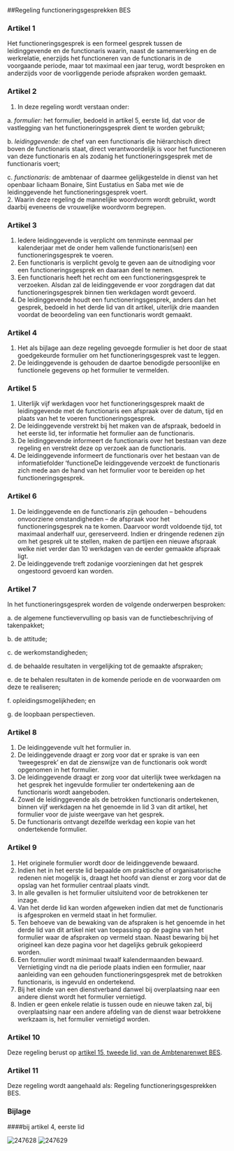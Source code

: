 <meta http-equiv='Content-Type' content='text/html; charset=utf-8' />

##Regeling functioneringsgesprekken BES

### Artikel  1  

Het functioneringsgesprek is een formeel gesprek tussen de leidinggevende en de functionaris waarin, naast de samenwerking en de werkrelatie, enerzijds het functioneren van de functionaris in de voorgaande periode, maar tot maximaal een jaar terug, wordt besproken en anderzijds voor de voorliggende periode afspraken worden gemaakt.  

### Artikel  2  

1.  In deze regeling wordt verstaan onder: 

a. *formulier:* het formulier, bedoeld in artikel 5, eerste lid, dat voor de vastlegging van het functioneringsgesprek dient te worden gebruikt;  

b. *leidinggevende:* de chef van een functionaris die hiërarchisch direct boven de functionaris staat, direct verantwoordelijk is voor het functioneren van deze functionaris en als zodanig het functioneringsgesprek met de functionaris voert;  

c. *functionaris:* de ambtenaar of daarmee gelijkgestelde in dienst van het openbaar lichaam Bonaire, Sint Eustatius en Saba met wie de leidinggevende het functioneringsgesprek voert.     
2.  Waarin deze regeling de mannelijke woordvorm wordt gebruikt, wordt daarbij eveneens de vrouwelijke woordvorm begrepen.   

### Artikel  3  

1.  Iedere leidinggevende is verplicht om tenminste eenmaal per kalenderjaar met de onder hem vallende functionaris(sen) een functioneringsgesprek te voeren.   
2.  Een functionaris is verplicht gevolg te geven aan de uitnodiging voor een functioneringsgesprek en daaraan deel te nemen.   
3.  Een functionaris heeft het recht om een functioneringsgesprek te verzoeken. Alsdan zal de leidinggevende er voor zorgdragen dat dat functioneringsgesprek binnen tien werkdagen wordt gevoerd.   
4.  De leidinggevende houdt een functioneringsgesprek, anders dan het gesprek, bedoeld in het derde lid van dit artikel, uiterlijk drie maanden voordat de beoordeling van een functionaris wordt gemaakt.   

### Artikel  4  

1.  Het als bijlage aan deze regeling gevoegde formulier is het door de staat goedgekeurde formulier om het functioneringsgesprek vast te leggen.   
2.  De leidinggevende is gehouden de daartoe benodigde persoonlijke en functionele gegevens op het formulier te vermelden.   

### Artikel  5  

1.  Uiterlijk vijf werkdagen voor het functioneringsgesprek maakt de leidinggevende met de functionaris een afspraak over de datum, tijd en plaats van het te voeren functioneringsgesprek.   
2.  De leidinggevende verstrekt bij het maken van de afspraak, bedoeld in het eerste lid, ter informatie het formulier aan de functionaris.   
3.  De leidinggevende informeert de functionaris over het bestaan van deze regeling en verstrekt deze op verzoek aan de functionaris.   
4.  De leidinggevende informeert de functionaris over het bestaan van de informatiefolder ‘functioneDe leidinggevende verzoekt de functionaris zich mede aan de hand van het formulier voor te bereiden op het functioneringsgesprek.   

### Artikel  6  

1.  De leidinggevende en de functionaris zijn gehouden – behoudens onvoorziene omstandigheden – de afspraak voor het functioneringsgesprek na te komen. Daarvoor wordt voldoende tijd, tot maximaal anderhalf uur, gereserveerd. Indien er dringende redenen zijn om het gesprek uit te stellen, maken de partijen een nieuwe afspraak welke niet verder dan 10 werkdagen van de eerder gemaakte afspraak ligt.   
2.  De leidinggevende treft zodanige voorzieningen dat het gesprek ongestoord gevoerd kan worden.   

### Artikel  7  

In het functioneringsgesprek worden de volgende onderwerpen besproken: 

a. de algemene functievervulling op basis van de functiebeschrijving of takenpakket;  

b. de attitude;  

c. de werkomstandigheden;  

d. de behaalde resultaten in vergelijking tot de gemaakte afspraken;  

e. de te behalen resultaten in de komende periode en de voorwaarden om deze te realiseren;  

f. opleidingsmogelijkheden; en  

g. de loopbaan perspectieven.    

### Artikel  8  

1.  De leidinggevende vult het formulier in.   
2.  De leidinggevende draagt er zorg voor dat er sprake is van een ‘tweegesprek’ en dat de zienswijze van de functionaris ook wordt opgenomen in het formulier.   
3.  De leidinggevende draagt er zorg voor dat uiterlijk twee werkdagen na het gesprek het ingevulde formulier ter ondertekening aan de functionaris wordt aangeboden.   
4.  Zowel de leidinggevende als de betrokken functionaris ondertekenen, binnen vijf werkdagen na het genoemde in lid 3 van dit artikel, het formulier voor de juiste weergave van het gesprek.   
5.  De functionaris ontvangt dezelfde werkdag een kopie van het ondertekende formulier.   

### Artikel  9  

1.  Het originele formulier wordt door de leidinggevende bewaard.   
2.  Indien het in het eerste lid bepaalde om praktische of organisatorische redenen niet mogelijk is, draagt het hoofd van dienst er zorg voor dat de opslag van het formulier centraal plaats vindt.   
3.  In alle gevallen is het formulier uitsluitend voor de betrokkenen ter inzage.   
4.  Van het derde lid kan worden afgeweken indien dat met de functionaris is afgesproken en vermeld staat in het formulier.   
5.  Ten behoeve van de bewaking van de afspraken is het genoemde in het derde lid van dit artikel niet van toepassing op de pagina van het formulier waar de afspraken op vermeld staan. Naast bewaring bij het origineel kan deze pagina voor het dagelijks gebruik gekopieerd worden.   
6.  Een formulier wordt minimaal twaalf kalendermaanden bewaard. Vernietiging vindt na die periode plaats indien een formulier, naar aanleiding van een gehouden functioneringsgesprek met de betrokken functionaris, is ingevuld en ondertekend.   
7.  Bij het einde van een dienstverband danwel bij overplaatsing naar een andere dienst wordt het formulier vernietigd.   
8.  Indien er geen enkele relatie is tussen oude en nieuwe taken zal, bij overplaatsing naar een andere afdeling van de dienst waar betrokkene werkzaam is, het formulier vernietigd worden.   

### Artikel  10  

Deze regeling berust op [artikel 15, tweede lid, van de Ambtenarenwet BES](../../../../../wet-BES/ambtenarenwet/bes/BWBR0028215/README.md).  

### Artikel  11  

Deze regeling wordt aangehaald als: Regeling functioneringsgesprekken BES.  

### Bijlage  

####bij artikel 4, eerste lid 

![247628](http://wetten.overheid.nl/Illustration/247628)
![247629](http://wetten.overheid.nl/Illustration/247629)

